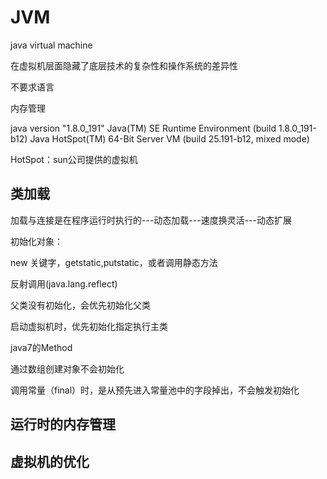 # JVM

java virtual machine

在虚拟机层面隐藏了底层技术的复杂性和操作系统的差异性

不要求语言

内存管理

java version "1.8.0_191"
	Java(TM) SE Runtime Environment (build 1.8.0_191-b12)
	Java HotSpot(TM) 64-Bit Server VM (build 25.191-b12, mixed mode)



HotSpot：sun公司提供的虚拟机

## 类加载

加载与连接是在程序运行时执行的---动态加载---速度换灵活---动态扩展

初始化对象：

new 关键字，getstatic,putstatic，或者调用静态方法

反射调用(java.lang.reflect)

父类没有初始化，会优先初始化父类

启动虚拟机时，优先初始化指定执行主类

java7的Method





通过数组创建对象不会初始化

调用常量（final）时，是从预先进入常量池中的字段掉出，不会触发初始化

## 运行时的内存管理



## 虚拟机的优化